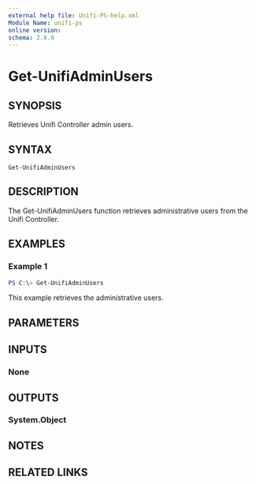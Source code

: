 ```yaml
---
external help file: Unifi-PS-help.xml
Module Name: unifi-ps
online version:
schema: 2.0.0
---
```


# Get-UnifiAdminUsers

## SYNOPSIS
Retrieves Unifi Controller admin users.

## SYNTAX

```
Get-UnifiAdminUsers
```

## DESCRIPTION
The Get-UnifiAdminUsers function retrieves administrative users from the Unifi Controller.

## EXAMPLES

### Example 1
```powershell
PS C:\> Get-UnifiAdminUsers
```

This example retrieves the administrative users.

## PARAMETERS

## INPUTS

### None
## OUTPUTS

### System.Object
## NOTES

## RELATED LINKS
